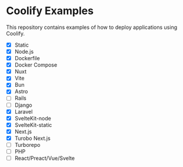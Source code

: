 # Coolify Examples
This repository contains examples of how to deploy applications using Coolify.

- [x] Static
- [x] Node.js
- [x] Dockerfile
- [x] Docker Compose
- [x] Nuxt
- [x] Vite
- [x] Bun
- [x] Astro
- [ ] Rails 
- [ ] Django
- [x] Laravel
- [x] SvelteKit-node
- [x] SvelteKit-static
- [x] Next.js
- [x] Turobo Next.js
- [ ] Turborepo
- [ ] PHP
- [ ] React/Preact/Vue/Svelte